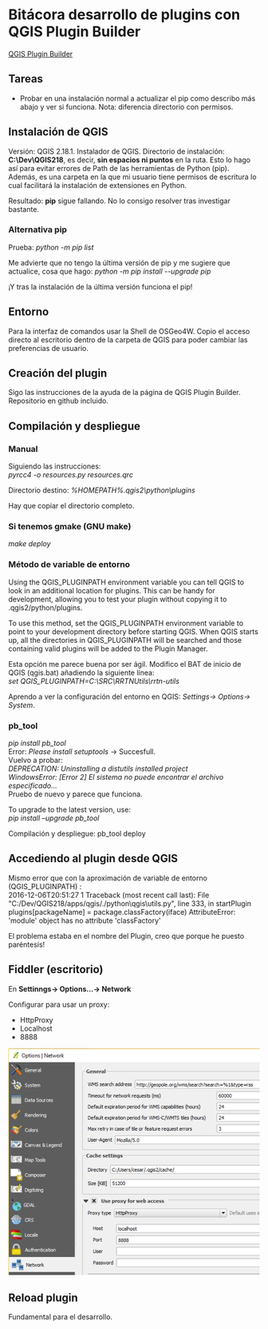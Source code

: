 # Bitácora desarrollo de plugins con QGIS Plugin Builder
[QGIS Plugin Builder](http://g-sherman.github.io/Qgis-Plugin-Builder)

## Tareas
- Probar en una instalación normal a actualizar el pip como describo más abajo y ver si funciona. Nota: diferencia directorio con permisos.

## Instalación de QGIS
Versión: QGIS 2.18.1.
Instalador de QGIS.
Directorio de instalación: **C:\Dev\QGIS218**, es decir, **sin espacios ni puntos** en la ruta. Esto lo hago así para evitar errores de Path de las herramientas de Python (pip). Además, es una carpeta en la que mi usuario tiene permisos de escritura lo cual facilitará la instalación de extensiones en Python.

Resultado: **pip** sigue fallando. No lo consigo resolver tras investigar bastante.

### Alternativa pip
Prueba: *python -m pip list*

Me advierte que no tengo la última versión de pip y me sugiere que actualice, cosa que hago:
*python -m pip install --upgrade pip*

¡Y tras la instalación de la última versión funciona el pip!

## Entorno
Para la interfaz de comandos usar la Shell de OSGeo4W. Copio el acceso directo al escritorio dentro de la carpeta de QGIS para poder cambiar las preferencias de usuario.

## Creación del plugin
Sigo las instrucciones de la ayuda de la página de QGIS Plugin Builder. Repositorio en github incluido.

## Compilación y despliegue

### Manual
Siguiendo las instrucciones:  
*pyrcc4 -o resources.py resources.qrc*

Directorio destino: *%HOMEPATH%\.qgis2\python\plugins*

Hay que copiar el directorio completo.

### Si tenemos gmake (GNU make)
*make deploy*

### Método de variable de entorno
Using the QGIS_PLUGINPATH environment variable you can tell QGIS to look in an additional location for plugins. This can be handy for development, allowing you to test your plugin without copying it to .qgis2/python/plugins.

To use this method, set the QGIS_PLUGINPATH environment variable to point to your development directory before starting QGIS. When QGIS starts up, all the directories in QGIS_PLUGINPATH will be searched and those containing valid plugins will be added to the Plugin Manager.

Esta opción me parece buena por ser ágil. Modifico el BAT de inicio de QGIS (qgis.bat) añadiendo la siguiente línea:  
*set QGIS_PLUGINPATH=C:\SRC\RRTNUtils\rrtn-utils*

Aprendo a ver la configuración del entorno en QGIS: *Settings-> Options-> System*.

### pb_tool
*pip install pb_tool*  
Error: *Please install setuptools* -> Succesfull.  
Vuelvo a probar:  
*DEPRECATION: Uninstalling a distutils installed project*  
*WindowsError: [Error 2] El sistema no puede encontrar el archivo especificado...*  
Pruebo de nuevo y parece que funciona.

To upgrade to the latest version, use:  
*pip install –upgrade pb_tool*

Compilación y despliegue: pb_tool deploy

## Accediendo al plugin desde QGIS
Mismo error que con la aproximación de variable de entorno (QGIS_PLUGINPATH) :  
2016-12-06T20:51:27	1	Traceback (most recent call last):
			  File "C:/Dev/QGIS218/apps/qgis/./python\qgis\utils.py", line 333, in startPlugin
			    plugins[packageName] = package.classFactory(iface)
			AttributeError: 'module' object has no attribute 'classFactory'

El problema estaba en el nombre del Plugin, creo que porque he puesto paréntesis!

## Fiddler (escritorio)
En **Settinngs-> Options...-> Network**

Configurar para usar un proxy:
* HttpProxy
* Localhost
* 8888

![Network](res/network.png)

## Reload plugin
Fundamental para el desarrollo.